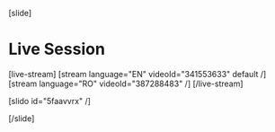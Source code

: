 [slide]
# Live Session

[live-stream]
[stream language="EN" videoId="341553633" default /]
[stream language="RO" videoId="387288483"  /]
[/live-stream]

[slido id="5faavvrx" /]

[/slide]